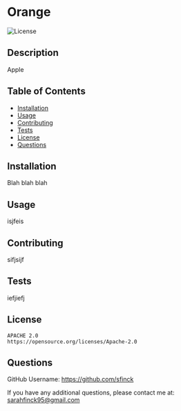 # Orange
  ![License](https://img.shields.io/badge/License-Apache%202.0-blue.svg)
  ## Description
  Apple
  ## Table of Contents
  * [Installation](#installation)
  * [Usage](#usage)
  * [Contributing](#contributing)
  * [Tests](#tests)
  * [License](#license)
  * [Questions](#questions)
  ## Installation 
  Blah blah blah
  ## Usage
  isjfeis
  ## Contributing
  sifjsijf
  ## Tests
  iefjiefj
  ## License 
    APACHE 2.0
    https://opensource.org/licenses/Apache-2.0
  ## Questions
  GitHub Username: https://github.com/sfinck

  If you have any additional questions, please contact me at: sarahfinck95@gmail.com